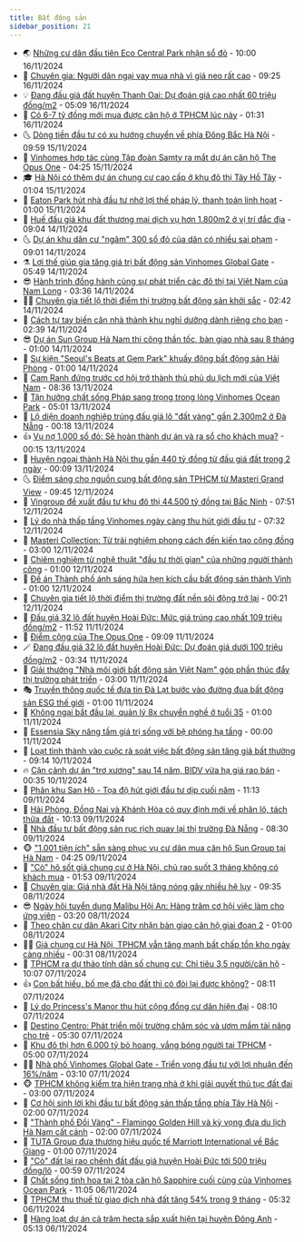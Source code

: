 ```yaml
---
title: Bất động sản
sidebar_position: 21
---
```


<!-- dantri-bat-dong-san:START -->
- 🌏 [Những cư dân đầu tiên Eco Central Park nhận sổ đỏ](https://dantri.com.vn/bat-dong-san/nhung-cu-dan-dau-tien-eco-central-park-nhan-so-do-20241116165637343.htm) - 10:00 16/11/2024
- 👹 [Chuyên gia: Người dân ngại vay mua nhà vì giá neo rất cao](https://dantri.com.vn/bat-dong-san/chuyen-gia-nguoi-dan-ngai-vay-mua-nha-vi-gia-neo-rat-cao-20241116154515934.htm) - 09:25 16/11/2024
- 💡 [Đang đấu giá đất huyện Thanh Oai: Dự đoán giá cao nhất 60 triệu đồng/m2](https://dantri.com.vn/bat-dong-san/dang-dau-gia-dat-huyen-thanh-oai-du-doan-gia-cao-nhat-60-trieu-dongm2-20241116120540258.htm) - 05:09 16/11/2024
- 🌋 [Có 6-7 tỷ đồng mới mua được căn hộ ở TPHCM lúc này](https://dantri.com.vn/bat-dong-san/co-6-7-ty-dong-moi-mua-duoc-can-ho-o-tphcm-luc-nay-20241116075129891.htm) - 01:31 16/11/2024
- 🌜 [Dòng tiền đầu tư có xu hướng chuyển về phía Đông Bắc Hà Nội](https://dantri.com.vn/bat-dong-san/dong-tien-dau-tu-co-xu-huong-chuyen-ve-phia-dong-bac-ha-noi-20241115164527180.htm) - 09:59 15/11/2024
- 💃 [Vinhomes hợp tác cùng Tập đoàn Samty ra mắt dự án căn hộ The Opus One](https://dantri.com.vn/bat-dong-san/vinhomes-hop-tac-cung-tap-doan-samty-ra-mat-du-an-can-ho-the-opus-one-20241115105331530.htm) - 04:25 15/11/2024
- 🎓 [Hà Nội có thêm dự án chung cư cao cấp ở khu đô thị Tây Hồ Tây](https://dantri.com.vn/bat-dong-san/ha-noi-co-them-du-an-chung-cu-cao-cap-o-khu-do-thi-tay-ho-tay-20241115011737024.htm) - 01:04 15/11/2024
- 🌝 [Eaton Park hút nhà đầu tư nhờ lợi thế pháp lý, thanh toán linh hoạt](https://dantri.com.vn/bat-dong-san/eaton-park-hut-nha-dau-tu-nho-loi-the-phap-ly-thanh-toan-linh-hoat-20241114162015545.htm) - 01:00 15/11/2024
- 🧐 [Huế đấu giá khu đất thương mại dịch vụ hơn 1.800m2 ở vị trí đắc địa](https://dantri.com.vn/bat-dong-san/hue-dau-gia-khu-dat-thuong-mai-dich-vu-hon-1800m2-o-vi-tri-dac-dia-20241113160939773.htm) - 09:04 14/11/2024
- 🌜 [Dự án khu dân cư &quot;ngâm&quot; 300 sổ đỏ của dân có nhiều sai phạm](https://dantri.com.vn/bat-dong-san/du-an-khu-dan-cu-ngam-300-so-do-cua-dan-co-nhieu-sai-pham-20241112110828326.htm) - 09:01 14/11/2024
- ⚗️ [Lợi thế giúp gia tăng giá trị bất động sản Vinhomes Global Gate](https://dantri.com.vn/bat-dong-san/loi-the-giup-gia-tang-gia-tri-bat-dong-san-vinhomes-global-gate-20241114123842250.htm) - 05:49 14/11/2024
- 😎 [Hành trình đồng hành cùng sự phát triển các đô thị tại Việt Nam của Nam Long](https://dantri.com.vn/bat-dong-san/hanh-trinh-dong-hanh-cung-su-phat-trien-cac-do-thi-tai-viet-nam-cua-nam-long-20241114103303550.htm) - 03:36 14/11/2024
- 🧑‍🏫 [Chuyên gia tiết lộ thời điểm thị trường bất động sản khởi sắc](https://dantri.com.vn/bat-dong-san/chuyen-gia-tiet-lo-thoi-diem-thi-truong-bat-dong-san-khoi-sac-20241113163236022.htm) - 02:42 14/11/2024
- 💪 [Cách tự tay biến căn nhà thành khu nghỉ dưỡng dành riêng cho bạn](https://dantri.com.vn/bat-dong-san/cach-tu-tay-bien-can-nha-thanh-khu-nghi-duong-danh-rieng-cho-ban-20241114074704075.htm) - 02:39 14/11/2024
- 😎 [Dự án Sun Group Hà Nam thi công thần tốc, bàn giao nhà sau 8 tháng](https://dantri.com.vn/bat-dong-san/du-an-sun-group-ha-nam-thi-cong-than-toc-ban-giao-nha-sau-8-thang-20241113232719263.htm) - 01:00 14/11/2024
- 🧠 [Sự kiện &quot;Seoul&#39;s Beats at Gem Park&quot; khuấy động bất động sản Hải Phòng](https://dantri.com.vn/bat-dong-san/su-kien-seouls-beats-at-gem-park-khuay-dong-bat-dong-san-hai-phong-20241113180457146.htm) - 01:00 14/11/2024
- 🧰 [Cam Ranh đứng trước cơ hội trở thành thủ phủ du lịch mới của Việt Nam](https://dantri.com.vn/bat-dong-san/cam-ranh-dung-truoc-co-hoi-tro-thanh-thu-phu-du-lich-moi-cua-viet-nam-20241113152409664.htm) - 08:36 13/11/2024
- 🤩 [Tận hưởng chất sống Pháp sang trọng trong lòng Vinhomes Ocean Park](https://dantri.com.vn/bat-dong-san/tan-huong-chat-song-phap-sang-trong-trong-long-vinhomes-ocean-park-20241113115639221.htm) - 05:01 13/11/2024
- 🦆 [Lộ diện doanh nghiệp trúng đấu giá lô &quot;đất vàng&quot; gần 2.300m2 ở Đà Nẵng](https://dantri.com.vn/bat-dong-san/lo-dien-doanh-nghiep-trung-dau-gia-lo-dat-vang-gan-2300m2-o-da-nang-20241112160817835.htm) - 00:18 13/11/2024
- 👍 [Vụ nợ 1.000 sổ đỏ: Sẽ hoàn thành dự án và ra sổ cho khách mua?](https://dantri.com.vn/bat-dong-san/vu-no-1000-so-do-se-hoan-thanh-du-an-va-ra-so-cho-khach-mua-20241108162745655.htm) - 00:15 13/11/2024
- 🙉 [Huyện ngoại thành Hà Nội thu gần 440 tỷ đồng từ đấu giá đất trong 2 ngày](https://dantri.com.vn/bat-dong-san/huyen-ngoai-thanh-ha-noi-thu-gan-440-ty-dong-tu-dau-gia-dat-trong-2-ngay-20241113010057138.htm) - 00:09 13/11/2024
- 🌜 [Điểm sáng cho nguồn cung bất động sản TPHCM từ Masteri Grand View](https://dantri.com.vn/bat-dong-san/diem-sang-cho-nguon-cung-bat-dong-san-tphcm-tu-masteri-grand-view-20241112163249999.htm) - 09:45 12/11/2024
- 🌋 [Vingroup đề xuất đầu tư khu đô thị 44.500 tỷ đồng tại Bắc Ninh](https://dantri.com.vn/bat-dong-san/vingroup-de-xuat-dau-tu-khu-do-thi-44500-ty-dong-tai-bac-ninh-20241112141529115.htm) - 07:51 12/11/2024
- 🥰 [Lý do nhà thấp tầng Vinhomes ngày càng thu hút giới đầu tư](https://dantri.com.vn/bat-dong-san/ly-do-nha-thap-tang-vinhomes-ngay-cang-thu-hut-gioi-dau-tu-20241112140227709.htm) - 07:32 12/11/2024
- 💯 [Masteri Collection: Từ trải nghiệm phong cách đến kiến tạo cộng đồng](https://dantri.com.vn/bat-dong-san/masteri-collection-tu-trai-nghiem-phong-cach-den-kien-tao-cong-dong-20241111154624281.htm) - 03:00 12/11/2024
- 🤩 [Chiêm nghiệm từ nghệ thuật &quot;đầu tư thời gian&quot; của những người thành công](https://dantri.com.vn/bat-dong-san/chiem-nghiem-tu-nghe-thuat-dau-tu-thoi-gian-cua-nhung-nguoi-thanh-cong-20241111105833911.htm) - 01:00 12/11/2024
- 💄 [Đề án Thành phố ánh sáng hứa hẹn kích cầu bất động sản thành Vinh](https://dantri.com.vn/bat-dong-san/de-an-thanh-pho-anh-sang-hua-hen-kich-cau-bat-dong-san-thanh-vinh-20241111150900909.htm) - 01:00 12/11/2024
- 🦍 [Chuyên gia tiết lộ thời điểm thị trường đất nền sôi động trở lại](https://dantri.com.vn/bat-dong-san/chuyen-gia-tiet-lo-thoi-diem-thi-truong-dat-nen-soi-dong-tro-lai-20241112023516231.htm) - 00:21 12/11/2024
- 🎡 [Đấu giá 32 lô đất huyện Hoài Đức: Mức giá trúng cao nhất 109 triệu đồng/m2](https://dantri.com.vn/bat-dong-san/dau-gia-32-lo-dat-huyen-hoai-duc-muc-gia-trung-cao-nhat-109-trieu-dongm2-20241111180200342.htm) - 11:52 11/11/2024
- 🐎 [Điểm cộng của The Opus One](https://dantri.com.vn/bat-dong-san/diem-cong-cua-the-opus-one-20241111153351316.htm) - 09:09 11/11/2024
- 🪄 [Đang đấu giá 32 lô đất huyện Hoài Đức: Dự đoán giá dưới 100 triệu đồng/m2](https://dantri.com.vn/bat-dong-san/dang-dau-gia-32-lo-dat-huyen-hoai-duc-du-doan-gia-duoi-100-trieu-dongm2-20241111101252084.htm) - 03:34 11/11/2024
- 💼 [Giải thưởng &quot;Nhà môi giới bất động sản Việt Nam&quot; góp phần thúc đẩy thị trường phát triển](https://dantri.com.vn/bat-dong-san/giai-thuong-nha-moi-gioi-bat-dong-san-viet-nam-gop-phan-thuc-day-thi-truong-phat-trien-20241111094113125.htm) - 03:00 11/11/2024
- 🎭 [Truyền thông quốc tế đưa tin Đà Lạt bước vào đường đua bất động sản ESG thế giới](https://dantri.com.vn/bat-dong-san/truyen-thong-quoc-te-dua-tin-da-lat-buoc-vao-duong-dua-bat-dong-san-esg-the-gioi-20241110112544539.htm) - 01:00 11/11/2024
- 🐻 [Không ngại bắt đầu lại, quản lý 8x chuyển nghề ở tuổi 35](https://dantri.com.vn/bat-dong-san/khong-ngai-bat-dau-lai-quan-ly-8x-chuyen-nghe-o-tuoi-35-20241108160215865.htm) - 01:00 11/11/2024
- 💃 [Essensia Sky nâng tầm giá trị sống với bệ phóng hạ tầng](https://dantri.com.vn/bat-dong-san/essensia-sky-nang-tam-gia-tri-song-voi-be-phong-ha-tang-20241110110127574.htm) - 00:00 11/11/2024
- 🦣 [Loạt tỉnh thành vào cuộc rà soát việc bất động sản tăng giá bất thường](https://dantri.com.vn/bat-dong-san/loat-tinh-thanh-vao-cuoc-ra-soat-viec-bat-dong-san-tang-gia-bat-thuong-20241110141411199.htm) - 09:14 10/11/2024
- 🔥 [Cận cảnh dự án &quot;trơ xương&quot; sau 14 năm, BIDV vừa hạ giá rao bán](https://dantri.com.vn/bat-dong-san/can-canh-du-an-tro-xuong-sau-14-nam-bidv-vua-ha-gia-rao-ban-20241107132059290.htm) - 00:35 10/11/2024
- 🤩 [Phân khu San Hô - Tọa độ hút giới đầu tư dịp cuối năm](https://dantri.com.vn/bat-dong-san/phan-khu-san-ho-toa-do-hut-gioi-dau-tu-dip-cuoi-nam-20241109164827332.htm) - 11:13 09/11/2024
- 🥳 [Hải Phòng, Đồng Nai và Khánh Hòa có quy định mới về phân lô, tách thửa đất](https://dantri.com.vn/bat-dong-san/hai-phong-dong-nai-va-khanh-hoa-co-quy-dinh-moi-ve-phan-lo-tach-thua-dat-20241109145834124.htm) - 10:13 09/11/2024
- 🤗 [Nhà đầu tư bất động sản rục rịch quay lại thị trường Đà Nẵng](https://dantri.com.vn/bat-dong-san/nha-dau-tu-bat-dong-san-ruc-rich-quay-lai-thi-truong-da-nang-20241109123328222.htm) - 08:30 09/11/2024
- 🐵 [&quot;1.001 tiện ích&quot; sẵn sàng phục vụ cư dân mua căn hộ Sun Group tại Hà Nam](https://dantri.com.vn/bat-dong-san/1001-tien-ich-san-sang-phuc-vu-cu-dan-mua-can-ho-sun-group-tai-ha-nam-20241109110146589.htm) - 04:25 09/11/2024
- 🤖 [&quot;Cò&quot; hô sốt giá chung cư ở Hà Nội, chủ rao suốt 3 tháng không có khách mua](https://dantri.com.vn/bat-dong-san/co-ho-sot-gia-chung-cu-o-ha-noi-chu-rao-suot-3-thang-khong-co-khach-mua-20241109013257130.htm) - 01:53 09/11/2024
- 👺 [Chuyên gia: Giá nhà đất Hà Nội tăng nóng gây nhiều hệ lụy](https://dantri.com.vn/bat-dong-san/chuyen-gia-gia-nha-dat-ha-noi-tang-nong-gay-nhieu-he-luy-20241108150648738.htm) - 09:35 08/11/2024
- 😎 [Ngày hội tuyển dụng Malibu Hội An: Hàng trăm cơ hội việc làm cho ứng viên](https://dantri.com.vn/bat-dong-san/ngay-hoi-tuyen-dung-malibu-hoi-an-hang-tram-co-hoi-viec-lam-cho-ung-vien-20241108095936567.htm) - 03:20 08/11/2024
- 🤠 [Theo chân cư dân Akari City nhận bàn giao căn hộ giai đoạn 2](https://dantri.com.vn/bat-dong-san/theo-chan-cu-dan-akari-city-nhan-ban-giao-can-ho-giai-doan-2-20241106135310908.htm) - 01:00 08/11/2024
- 👨‍🏫 [Giá chung cư Hà Nội, TPHCM vẫn tăng mạnh bất chấp tồn kho ngày càng nhiều](https://dantri.com.vn/bat-dong-san/gia-chung-cu-ha-noi-tphcm-van-tang-manh-bat-chap-ton-kho-ngay-cang-nhieu-20241107154142173.htm) - 00:31 08/11/2024
- 🧰 [TPHCM ra dự thảo tính dân số chung cư: Chỉ tiêu 3,5 người/căn hộ](https://dantri.com.vn/bat-dong-san/tphcm-ra-du-thao-tinh-dan-so-chung-cu-chi-tieu-35-nguoican-ho-20241107115511191.htm) - 10:07 07/11/2024
- 👍 [Con bất hiếu, bố mẹ đã cho đất thì có đòi lại được không?](https://dantri.com.vn/bat-dong-san/con-bat-hieu-bo-me-da-cho-dat-thi-co-doi-lai-duoc-khong-20241106213112015.htm) - 08:11 07/11/2024
- 🌈 [Lý do Princess&#39;s Manor thu hút cộng đồng cư dân hiện đại](https://dantri.com.vn/bat-dong-san/ly-do-princesss-manor-thu-hut-cong-dong-cu-dan-hien-dai-20241107144618305.htm) - 08:10 07/11/2024
- 🐲 [Destino Centro: Phát triển môi trường chăm sóc và ươm mầm tài năng cho trẻ](https://dantri.com.vn/bat-dong-san/destino-centro-phat-trien-moi-truong-cham-soc-va-uom-mam-tai-nang-cho-tre-20241107115259662.htm) - 05:30 07/11/2024
- 💄 [Khu đô thị hơn 6.000 tỷ bỏ hoang, vắng bóng người tại TPHCM](https://dantri.com.vn/bat-dong-san/khu-do-thi-hon-6000-ty-bo-hoang-vang-bong-nguoi-tai-tphcm-20241106231521886.htm) - 05:00 07/11/2024
- 👨‍🏫 [Nhà phố Vinhomes Global Gate - Triển vọng đầu tư với lợi nhuận đến 16%/năm](https://dantri.com.vn/bat-dong-san/nha-pho-vinhomes-global-gate-trien-vong-dau-tu-voi-loi-nhuan-den-16nam-20241107093549952.htm) - 03:10 07/11/2024
- 🐵 [TPHCM không kiểm tra hiện trạng nhà ở khi giải quyết thủ tục đất đai](https://dantri.com.vn/bat-dong-san/tphcm-khong-kiem-tra-hien-trang-nha-o-khi-giai-quyet-thu-tuc-dat-dai-20241107074515350.htm) - 03:00 07/11/2024
- 🎉 [Cơ hội sinh lời khi đầu tư bất động sản thấp tầng phía Tây Hà Nội](https://dantri.com.vn/bat-dong-san/co-hoi-sinh-loi-khi-dau-tu-bat-dong-san-thap-tang-phia-tay-ha-noi-20241106172033978.htm) - 02:00 07/11/2024
- 💫 [&quot;Thành phố Đồi Vàng&quot; - Flamingo Golden Hill và kỳ vọng đưa du lịch Hà Nam cất cánh](https://dantri.com.vn/bat-dong-san/thanh-pho-doi-vang-flamingo-golden-hill-va-ky-vong-dua-du-lich-ha-nam-cat-canh-20241105110011952.htm) - 02:00 07/11/2024
- 🦄 [TUTA Group đưa thương hiệu quốc tế  Marriott International về Bắc Giang](https://dantri.com.vn/bat-dong-san/tuta-group-dua-thuong-hieu-quoc-te-marriott-international-ve-bac-giang-20241106160032450.htm) - 01:00 07/11/2024
- 🌮 [&quot;Cò&quot; đất lại rao chênh đất đấu giá huyện Hoài Đức tới 500 triệu đồng/lô](https://dantri.com.vn/bat-dong-san/co-dat-lai-rao-chenh-dat-dau-gia-huyen-hoai-duc-toi-500-trieu-donglo-20241107021231238.htm) - 00:59 07/11/2024
- 💯 [Chất sống tinh hoa tại 2 tòa căn hộ Sapphire cuối cùng của Vinhomes Ocean Park](https://dantri.com.vn/bat-dong-san/chat-song-tinh-hoa-tai-2-toa-can-ho-sapphire-cuoi-cung-cua-vinhomes-ocean-park-20241106175344453.htm) - 11:05 06/11/2024
- 🌊 [TPHCM thu thuế từ giao dịch nhà đất tăng 54% trong 9 tháng](https://dantri.com.vn/bat-dong-san/tphcm-thu-thue-tu-giao-dich-nha-dat-tang-54-trong-9-thang-20241106100051462.htm) - 05:32 06/11/2024
- 🤖 [Hàng loạt dự án cả trăm hecta sắp xuất hiện tại huyện Đông Anh](https://dantri.com.vn/bat-dong-san/hang-loat-du-an-ca-tram-hecta-sap-xuat-hien-tai-huyen-dong-anh-20241106101027560.htm) - 05:13 06/11/2024<!-- dantri-bat-dong-san:END -->
